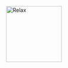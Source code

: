 <img src="https://cloud.githubusercontent.com/assets/1038978/18725283/e7d55860-803f-11e6-8053-56d3fb8849c9.png" alt="Relax" style="height: 150px;">
